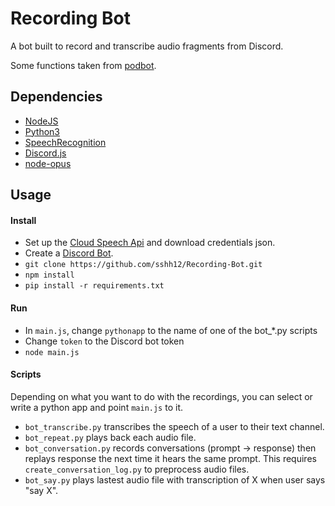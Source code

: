 # Recording Bot
A bot built to record and transcribe audio fragments from Discord.

Some functions taken from [podbot](https://github.com/Fiddlekins/podbot).

## Dependencies
+ [NodeJS](https://nodejs.org/)
+ [Python3](https://www.python.org/)
+ [SpeechRecognition](https://pypi.python.org/pypi/SpeechRecognition/)
+ [Discord.js](https://discord.js.org)
+ [node-opus](https://www.npmjs.com/package/node-opus)

## Usage

#### Install
+ Set up the [Cloud Speech Api](https://cloud.google.com/speech/) and download credentials json.
+ Create a [Discord Bot](https://discordapp.com/developers/).
+ ```git clone https://github.com/sshh12/Recording-Bot.git```
+ ```npm install```
+ ```pip install -r requirements.txt```

#### Run
+ In ```main.js```, change ```pythonapp``` to the name of one of the bot_\*.py scripts
+ Change ```token``` to the Discord bot token
+ ```node main.js```

#### Scripts
Depending on what you want to do with the recordings, you can select or write a python
app and point ```main.js``` to it.
+ ```bot_transcribe.py``` transcribes the speech of a user to their text channel.
+ ```bot_repeat.py``` plays back each audio file.
+ ```bot_conversation.py``` records conversations (prompt -> response) then replays response the next time
it hears the same prompt. This requires ```create_conversation_log.py``` to preprocess audio files.
+ ```bot_say.py``` plays lastest audio file with transcription of X when user says "say X".